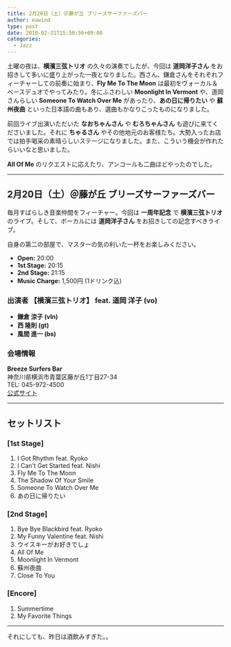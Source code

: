 ```yaml
---
title: 2月20日（土）＠藤が丘 ブリーズサーファーズバー
author: eawind
type: post
date: 2010-02-21T15:50:56+09:00
categories:
  - Jazz
---
```

土曜の夜は、**横濱三弦トリオ** の久々の演奏でしたが、今回は **道岡洋子さん** をお招きして多いに盛り上がった一夜となりました。西さん、鎌倉さんをそれぞれフィーチャーしての前奏に始まり、**Fly Me To The Moon** は最初をヴォーカル＆ベースデュオでやってみたり。冬にふさわしい **Moonlight In Vermont** や、道岡さんらしい **Someone To Watch Over Me** があったり、**あの日に帰りたい** や **蘇州夜曲** といった日本語の曲もあり、選曲もかなりこったものになりました。

前回ライブ出演いただいた **なおちゃんさん** や **むろちゃんさん** も遊びに来てくださいました。それに **ちゃるさん** やその他地元のお客様たち。大勢入ったお店では拍手喝采の素晴らしいステージになりました。また、こういう機会が作れたらいいなと思いました。

**All Of Me** のリクエストに応えたり、アンコールも二曲ほどやったのでした。

---

## 2月20日（土）＠藤が丘 ブリーズサーファーズバー

毎月すばらしき音楽仲間をフィーチャー。今回は **一周年記念** で **横濱三弦トリオ** のライブ。そして、ボーカルには **道岡洋子さん** をお招きしての記念すべきライブ。

自身の第二の部屋で、マスターの気の利いた一杯をお楽しみください。

- **Open:** 20:00  
- **1st Stage:** 20:15  
- **2nd Stage:** 21:15  
- **Music Charge:** 1,500円 (1ドリンク込)  

### 出演者 【横濱三弦トリオ】 feat. 道岡 洋子 (vo)
- **鎌倉 涼子 (vln)**  
- **西 隆則 (gt)**  
- **風間 進一 (bs)**  

### 会場情報
**Breeze Surfers Bar**  
神奈川県横浜市青葉区藤が丘1丁目27-34  
TEL: 045-972-4500  
[公式サイト](http://www.breeze-surfers.com/)  

---

## セットリスト

### [1st Stage]
1. I Got Rhythm feat. Ryoko  
2. I Can't Get Started feat. Nishi  
3. Fly Me To The Moon  
4. The Shadow Of Your Smile  
5. Someone To Watch Over Me  
6. あの日に帰りたい  

### [2nd Stage]
1. Bye Bye Blackbird feat. Ryoko  
2. My Funny Valentine feat. Nishi  
3. ウイスキーがお好きでしょ  
4. All Of Me  
5. Moonlight In Vermont  
6. 蘇州夜曲  
7. Close To You  

### [Encore]
1. Summertime  
2. My Favorite Things  

---

それにしても、昨日は酒飲みすぎた。。
